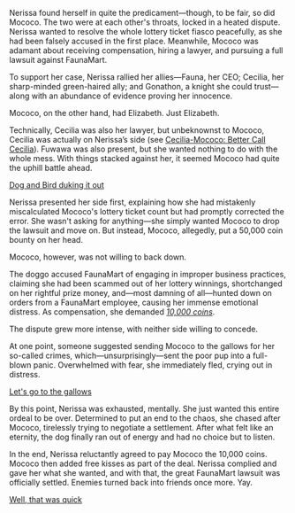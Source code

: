 <!-- title: A Resolution -->

Nerissa found herself in quite the predicament—though, to be fair, so did Mococo. The two were at each other's throats, locked in a heated dispute. Nerissa wanted to resolve the whole lottery ticket fiasco peacefully, as she had been falsely accused in the first place. Meanwhile, Mococo was adamant about receiving compensation, hiring a lawyer, and pursuing a full lawsuit against FaunaMart.

To support her case, Nerissa rallied her allies—Fauna, her CEO; Cecilia, her sharp-minded green-haired ally; and Gonathon, a knight she could trust—along with an abundance of evidence proving her innocence.

Mococo, on the other hand, had Elizabeth. Just Elizabeth.

Technically, Cecilia was also her lawyer, but unbeknownst to Mococo, Cecilia was actually on Nerissa’s side (see [Cecilia-Mococo: Better Call Cecilia](#edge:mococo-cecilia)). Fuwawa was also present, but she wanted nothing to do with the whole mess. With things stacked against her, it seemed Mococo had quite the uphill battle ahead.

[Dog and Bird duking it out](#embed:https://www.youtube.com/live/wINOVotsvPY?t=878)

Nerissa presented her side first, explaining how she had mistakenly miscalculated Mococo's lottery ticket count but had promptly corrected the error. She wasn't asking for anything—she simply wanted Mococo to drop the lawsuit and move on. But instead, Mococo, allegedly, put a 50,000 coin bounty on her head.

Mococo, however, was not willing to back down.

The doggo accused FaunaMart of engaging in improper business practices, claiming she had been scammed out of her lottery winnings, shortchanged on her rightful prize money, and—most damning of all—hunted down on orders from a FaunaMart employee, causing her immense emotional distress. As compensation, she demanded [_10,000 coins_](https://www.youtube.com/live/wINOVotsvPY?feature=shared&t=1310).

The dispute grew more intense, with neither side willing to concede.

At one point, someone suggested sending Mococo to the gallows for her so-called crimes, which—unsurprisingly—sent the poor pup into a full-blown panic. Overwhelmed with fear, she immediately fled, crying out in distress.

[Let's go to the gallows](#embed:https://www.youtube.com/embed/wINOVotsvPY?si=BViZFZodzvRoTCtf&start=1600)

By this point, Nerissa was exhausted, mentally. She just wanted this entire ordeal to be over. Determined to put an end to the chaos, she chased after Mococo, tirelessly trying to negotiate a settlement. After what felt like an eternity, the dog finally ran out of energy and had no choice but to listen.

In the end, Nerissa reluctantly agreed to pay Mococo the 10,000 coins. Mococo then added free kisses as part of the deal. Nerissa complied and gave her what she wanted, and with that, the great FaunaMart lawsuit was officially settled. Enemies turned back into friends once more. Yay.

[Well, that was quick](#embed:https://www.youtube.com/live/wINOVotsvPY?feature=shared&t=3185)
